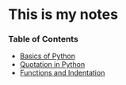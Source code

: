 # This is my notes
### Table of Contents
- [Basics of Python](./basics.md)
- [Quotation in Python](./quotation.md)
- [Functions and Indentation](./indentation.md)
